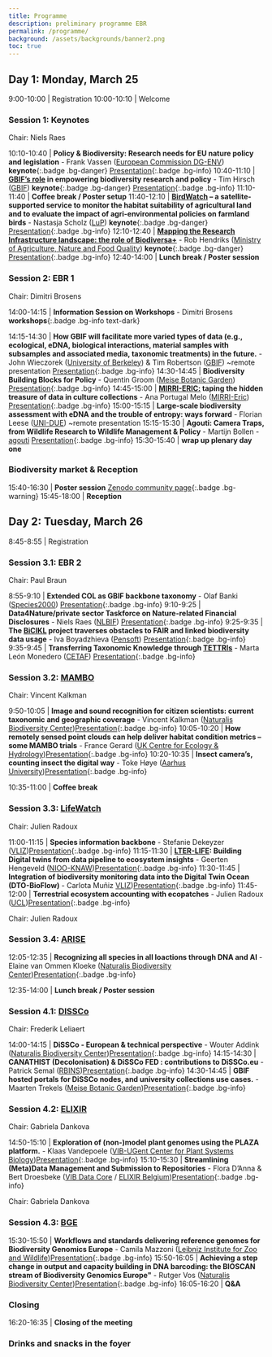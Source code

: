 ```yaml
---
title: Programme
description: preliminary programme EBR
permalink: /programme/
background: /assets/backgrounds/banner2.png
toc: true
---
```


<style>
  .table td:first-of-type {
    width: 20%;
  }
</style>

## Day 1: Monday, March 25

 9:00-10:00 | Registration
10:00-10:10 | Welcome

### Session 1: Keynotes

Chair: Niels Raes

10:10-10:40 | **Policy & Biodiversity: Research needs for EU nature policy and legislation** - Frank Vassen ([European Commission DG-ENV](https://environment.ec.europa.eu/index_en)) **keynote**{:.badge .bg-danger} [Presentation](https://drive.google.com/file/d/1i3Yx7Kb7Xuyy4nEPl3tffPwdEUVnHsEw/view?usp=drive_link){:.badge .bg-info}
10:40-11:10 | **[GBIF’s role](https://www.biodiversity.be/EBRIII/abstracts/#gbifs-role-in-empowering-biodiversity-research-and-policy) in empowering biodiversity research and policy** - Tim Hirsch ([GBIF](https://www.gbif.org)) **keynote**{:.badge .bg-danger} [Presentation](https://drive.google.com/file/d/1eVOhqy2xLEe6djxMKIcB9HHmBXam5mfK/view?usp=drive_link){:.badge .bg-info}
11:10-11:40 | **Coffee break / Poster setup** <i class="fas fa-coffee"></i>
11:40-12:10 | **[BirdWatch](https://www.biodiversity.be/EBRIII/abstracts/#birdwatch--a-satellite-supported-service-to-monitor-the-habitat-suitability-of-agricultural-land-and-to-evaluate-the-impact-of-agri-environmental-policies-on-farmland-birds) – a satellite-supported service to monitor the habitat suitability of agricultural land and to evaluate the impact of agri-environmental policies on farmland birds** - Nastasja Scholz ([LuP](https://www.lup-umwelt.de/)) **keynote**{:.badge .bg-danger} [Presentation](https://drive.google.com/file/d/1etcv5WdXN5spbDAFuozIyeQRl3lv860M/view?usp=drive_link){:.badge .bg-info}
12:10-12:40 | **[Mapping the Research Infrastructure landscape: the role of Biodiversa+](https://www.biodiversity.be/EBRIII/abstracts/#mapping-ri-landscape-the-role-of-biodiversa)** - Rob Hendriks ([Ministry of Agriculture, Nature and Food Quality](https://www.government.nl/ministries/ministry-of-agriculture-nature-and-food-quality)) **keynote**{:.badge .bg-danger} [Presentation](https://drive.google.com/file/d/1euzd4XhBupCqnZTb0fezX5Zo_7amiqp3/view?usp=drive_link){:.badge .bg-info}
12:40-14:00 | **Lunch break / Poster session** <i class="fas fa-coffee"></i>

### Session 2: EBR 1

Chair: Dimitri Brosens

14:00-14:15 | **Information Session on Workshops** - Dimitri Brosens **workshops**{:.badge .bg-info text-dark}

14:15-14:30 | **How GBIF will facilitate more varied types of data (e.g., ecological, eDNA, biological interactions, material samples with subsamples and associated media, taxonomic treatments) in the future.** - John Wieczorek ([University of Berkeley](https://www.berkeley.edu/)) & Tim Robertson ([GBIF](https://www.gbif.org)) ~remote presentation [Presentation](https://drive.google.com/file/d/1fFW8gkLjPwXJH1Y0Ep-e2RWjmerF1_0v/view?usp=drive_link){:.badge .bg-info}
14:30-14:45 | **Biodiversity Building Blocks for Policy** - Quentin Groom ([Meise Botanic Garden](https://www.plantentuinmeise.be/en)) [Presentation](https://drive.google.com/file/d/1fMYYDRmqWkgo9KyPy_EO830k8j3tSCBV/view?usp=drive_link){:.badge .bg-info}
14:45-15:00 | **[MIRRI-ERIC:](https://www.biodiversity.be/EBRIII/abstracts/#unlocking-the-hidden-treasure-mirri-erics-role-in-facilitating-access-to-culture-collection-data) taping the hidden treasure of data in culture collections** - Ana Portugal Melo ([MIRRI-Eric](https://www.mirri.org/)) [Presentation](https://drive.google.com/file/d/1fgoVw9O9u16SeeWcJ8TuphAiSFMQpHDs/view?usp=drive_link){:.badge .bg-info}
15:00-15:15 | **Large-scale biodiversity assessment with eDNA and the trouble of entropy: ways forward** - Florian Leese ([UNI-DUE](https://www.uni-due.de/)) ~remote presentation
15:15-15:30 | **Agouti: Camera Traps, from Wildlife Research to Wildlife Management & Policy** - Martijn Bollen - [agouti](https://www.agouti.eu/) [Presentation](https://drive.google.com/file/d/1fnGLHmtG3WvkY9dzvLF12D4o4JCt-34-/view?usp=drive_link){:.badge .bg-info}
15:30-15:40 | **wrap up plenary day one** 

### Biodiversity market & Reception <i class="fa fa-coffee"></i>

15:40-16:30 | **Poster session** [Zenodo community page](https://zenodo.org/communities/empoweringbiodiversityresearch/records?q=&l=list&p=1&s=10&sort=newest){:.badge .bg-warning}
15:45-18:00 | **Reception**

## Day 2: Tuesday, March 26

 8:45-8:55 | Registration

### Session 3.1: EBR 2

Chair: Paul Braun

 8:55-9:10 | **Extended COL as GBIF backbone taxonomy** - Olaf Banki ([Species2000](https://species2000.org/home)) [Presentation](https://drive.google.com/file/d/1ftQtNkxq3Fdgg9MvvafyRBpsmgZZkvxB/view?usp=drive_link){:.badge .bg-info}
 9:10-9:25 | **Data4Nature/private sector Taskforce on Nature-related Financial Disclosures** - Niels Raes ([NLBIF](https://www.nlbif.nl/)) [Presentation](https://drive.google.com/file/d/1fuKDJqYQ32f2yB8b6QS2QtEA5PyobHXj/view?usp=drive_link){:.badge .bg-info}
 9:25-9:35 | **The [BiCIKL](https://www.biodiversity.be/EBRIII/abstracts/#lyubomir-penev-iva-boyadzhieva-and-the-bicikl-consortium) project traverses obstacles to FAIR and linked biodiversity data usage** - Iva Boyadzhieva ([Pensoft](https://pensoft.net/)) [Presentation](https://drive.google.com/file/d/1g12crEGnIARE2txFI67RBYo-H2CAWf1u/view?usp=drive_link){:.badge .bg-info}
 9:35-9:45 | **Transferring Taxonomic Knowledge through [TETTRIs](https://www.biodiversity.be/EBRIII/abstracts/#the-bicikl-project-traverses-obstacles-to-fair-and-linked-biodiversity-data-usage)** -  Marta León Monedero ([CETAF](https://www.cetaf.org)) [Presentation](https://drive.google.com/file/d/1g761btUAWLAhmlsstBQCjkX93lJhORhz/view?usp=drive_link){:.badge .bg-info}

### Session 3.2: [MAMBO](https://www.mambo-project.eu/)

Chair: Vincent Kalkman

 9:50-10:05 | **Image and sound recognition for citizen scientists: current taxonomic and geographic coverage** - Vincent Kalkman ([Naturalis Biodiversity Center](https://www.naturalis.nl/en/modern-approaches-to-monitoring-of-biodiversity-mambo))[Presentation](https://drive.google.com/file/d/1gHwv5WeBCjUpWa_9kGqvPPpgvAGAyxdt/view?usp=drive_link){:.badge .bg-info}
10:05-10:20 | **How remotely sensed point clouds can help deliver habitat condition metrics – some MAMBO trials** - France Gerard ([UK Centre for Ecology & Hydrology](https://www.ceh.ac.uk/))[Presentation](https://drive.google.com/file/d/1gLWwrQ9dSD2fRki-_kXR0YGQSIzxG6gY/view?usp=drive_link){:.badge .bg-info}
10:20-10:35 | **Insect camera’s, counting insect the digital way** - Toke Høye ([Aarhus University](https://international.au.dk/))[Presentation](https://drive.google.com/file/d/1gf9xH5oVbtIDLbp9TX0ClHfNaV3-hjQd/view?usp=drive_link){:.badge .bg-info}

10:35-11:00 | **Coffee break** <i class="fas fa-coffee"></i>

### Session 3.3: [LifeWatch](https://www.lifewatch.eu)

Chair: Julien Radoux

11:00-11:15 | **Species information backbone** - Stefanie Dekeyzer ([VLIZ](https://www.vliz.be))[Presentation](https://drive.google.com/file/d/1gfuOr-ZFe_2TsTmtrKFJZT07TGPjHzd-/view?usp=drive_link){:.badge .bg-info}
11:15-11:30 | **[LTER-LIFE](https://www.biodiversity.be/EBRIII/abstracts/#building-digital-twins-from-data-pipeline-to-ecosystem-insights): Building Digital twins from data pipeline to ecosystem insights** - Geerten Hengeveld ([NIOO-KNAW](https://nioo.knaw.nl/en))[Presentation](https://drive.google.com/file/d/1gzjKoMnOzdDnkx8iReE0QOljdQePGNqG/view?usp=drive_link){:.badge .bg-info}
11:30-11:45 | **Integration of biodiversity monitoring data into the Digital Twin Ocean (DTO-BioFlow)** -  Carlota Muñiz [VLIZ](https://www.vliz.be))[Presentation](https://drive.google.com/file/d/1hKwszVv2f5sYLBasxTNcDWJ_W3uYM5x0/view?usp=drive_link){:.badge .bg-info}
11:45-12:00 | **Terrestrial ecosystem accounting with ecopatches** - Julien Radoux ([UCL](https://uclouvain.be/en/index.html))[Presentation](https://drive.google.com/file/d/1hTs7FgdM7kOoU9N1Ytg25q6ooezPGtIm/view?usp=drive_link){:.badge .bg-info}

Chair: Julien Radoux

### Session 3.4: [ARISE](https://www.arise-biodiversity.nl/)

12:05-12:35 | **Recognizing all species in all loactions through DNA and AI** - Elaine van Ommen Kloeke ([Naturalis Biodiversity Center](https://www.naturalis.nl/en/science/arise-knowing-nature-in-the-netherlands))[Presentation](https://drive.google.com/file/d/1hrP45VDQJm7UVep25nd_Qh3tDG7j3dkA/view?usp=drive_link){:.badge .bg-info}

12:35-14:00 | **Lunch break / Poster session** <i class="fas fa-coffee"></i>

### Session 4.1: [DISSCo](https://www.dissco.eu/)

Chair: Frederik Leliaert

14:00-14:15 | **DiSSCo - European & technical perspective** - Wouter Addink ([Naturalis Biodiversity Center](https://www.naturalis.nl/en/science/dissco))[Presentation](https://drive.google.com/file/d/1hW_uPgGfDCNUYwldYphHOGTyg9mET5H8/view?usp=drive_link){:.badge .bg-info}
14:15-14:30 | **CANATHIST (Decolonisation) & DiSSCo FED : contributions to DiSSCo.eu** - Patrick Semal ([RBINS](https://www.naturalsciences.be))[Presentation](https://drive.google.com/file/d/1hZ-zS6luEjflHS6KrmcJc4adHdyXWeTZ/view?usp=drive_link){:.badge .bg-info}
14:30-14:45 | **GBIF hosted portals for DiSSCo nodes, and university collections use cases.** - Maarten Trekels ([Meise Botanic Garden](https://www.plantentuinmeise.be/en))[Presentation](https://drive.google.com/file/d/1h_5yfmXPK5U1tI0kA2kxroIyNjcrwR-v/view?usp=drive_link){:.badge .bg-info}

### Session 4.2: [ELIXIR](https://elixir-europe.org/)

Chair: Gabriela Dankova

14:50-15:10 | **Exploration of (non-)model plant genomes using the PLAZA platform.** - Klaas Vandepoele ([VIB-UGent Center for Plant Systems Biology](https://vib.be/en/research-and-impact/research-centers/center-plant-systems-biology#/))[Presentation](https://drive.google.com/file/d/1hf-OInizNsE0vqsE9vKMQuAQC0E05PCJ/view?usp=drive_link){:.badge .bg-info}
15:10-15:30 | **Streamlining (Meta)Data Management and Submission to Repositories** - Flora D’Anna & Bert Droesbeke ([VIB Data Core](https://datacore.sites.vib.be/en) / [ELIXIR Belgium](https://www.elixir-belgium.org/))[Presentation](https://drive.google.com/file/d/1hsFFU2J6-gFkg8b0s0N7dMmzAIR1K1dE/view?usp=drive_link){:.badge .bg-info}

Chair: Gabriela Dankova

### Session 4.3: [BGE](https://biodiversitygenomics.eu/)

15:30-15:50 | **Workflows and standards delivering reference genomes for Biodiversity Genomics Europe** - Camila Mazzoni ([Leibniz Institute for Zoo and Wildlife](https://www.izw-berlin.de/en/home.html))[Presentation](https://drive.google.com/file/d/1hfcaHU4YIq8VG-fiE7i5RZpnW0eJH_wi/view?usp=drive_link){:.badge .bg-info}
15:50-16:05 | **Achieving a step change in output and capacity building in DNA barcoding: the BIOSCAN stream of Biodiversity Genomics Europe"** - Rutger Vos ([Naturalis Biodiversity Center](https://www.naturalis.nl/biodiversity-genomics-europe-bge))[Presentation](https://drive.google.com/file/d/1hj0_xL6OYftkSFRL1VXW-aeFBWX61hOa/view?usp=drive_link){:.badge .bg-info}
16:05-16:20 | **Q&A** 

### Closing

16:20-16:35 | **Closing of the meeting**

### Drinks and snacks in the foyer
